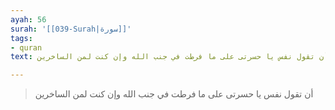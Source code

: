 ```yaml
---
ayah: 56
surah: '[[039-Surah|سورة]]'
tags:
- quran
text: أن تقول نفس يا حسرتى على ما فرطت في جنب الله وإن كنت لمن الساخرين

---
```

> أن تقول نفس يا حسرتى على ما فرطت في جنب الله وإن كنت لمن الساخرين
